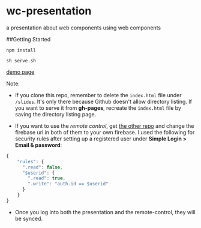 wc-presentation
===============

a presentation about web components using web components

##Getting Started

`npm install`

`sh serve.sh`

[demo page](http://autosponge.github.io/wc-presentation/)

Note: 

- If you clone this repo, remember to delete the `index.html` file under `/slides`.
It's only there because Github doesn't allow directory listing.  If you want to serve it from
__gh-pages__, recreate the `index.html` file by saving the directory listing page.

- If you want to use the _remote control_, get [the other repo](https://github.com/AutoSponge/wc-presentation-remote)
and change the firebase url in both of them to your own firebase.  I used the following
for security rules after setting up a registered user under __Simple Login &gt; Email &amp; password__:

```javascript
{
    "rules": {
      ".read": false,
      "$userid": {
        ".read": true,
        ".write": "auth.id == $userid"
      }
    }
}
```

- Once you log into both the presentation and the remote-control, they will be synced.